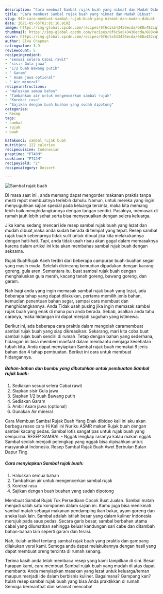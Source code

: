 ```yaml
---
description: "Cara membuat Sambal rujak buah yang nikmat dan Mudah Dibuat"
title: "Cara membuat Sambal rujak buah yang nikmat dan Mudah Dibuat"
slug: 949-cara-membuat-sambal-rujak-buah-yang-nikmat-dan-mudah-dibuat
date: 2021-05-05T02:01:16.910Z
image: https://img-global.cpcdn.com/recipes/0f6c5a543436ecda/680x482cq70/sambal-rujak-buah-foto-resep-utama.jpg
thumbnail: https://img-global.cpcdn.com/recipes/0f6c5a543436ecda/680x482cq70/sambal-rujak-buah-foto-resep-utama.jpg
cover: https://img-global.cpcdn.com/recipes/0f6c5a543436ecda/680x482cq70/sambal-rujak-buah-foto-resep-utama.jpg
author: Elva Chapman
ratingvalue: 3.9
reviewcount: 5
recipeingredient:
- "sesuai selera Cabai rawit"
- "sisir Gula jawa"
- "1/2 buah Bawang putih"
- " Garam"
- " Asam jawa optional"
- " Air mineral"
recipeinstructions:
- "Haluskan semua bahan"
- "Tambahkan air untuk mengencerkan sambal rujak"
- "Koreksi rasa"
- "Sajikan dengan buah buahan yang sudah dipotong"
categories:
- Resep
tags:
- sambal
- rujak
- buah

katakunci: sambal rujak buah 
nutrition: 122 calories
recipecuisine: Indonesian
preptime: "PT40M"
cooktime: "PT42M"
recipeyield: "2"
recipecategory: Dessert

---
```



![Sambal rujak buah](https://img-global.cpcdn.com/recipes/0f6c5a543436ecda/680x482cq70/sambal-rujak-buah-foto-resep-utama.jpg)

Di masa  saat ini , anda memang dapat mengorder makanan praktis tanpa mesti repot membuatnya terlebih dahulu. Namun, untuk mereka yang ingin menyuguhkan sajian special pada keluarga tercinta, maka kita memang lebih baik menghidangkannya dengan tangan sendiri. Pasalnya, memasak di rumah jauh lebih sehat serta bisa menyesuaikan dengan selera keluarga.

Jika kamu sedang mencari ide resep sambal rujak buah yang lezat dan mudah dibuat,maka anda sudah berada di tempat yang tepat. Resep sambal rujak buah  sebenarnya tidak sulit untuk dibuat jika kita melakukannya dengan hati-hati. Tapi, anda tidak usah risau akan gagal dalam memasaknya 
karena dalam artikel ini kita akan membahas sambal rujak buah dengan seksama.  

Rujak BuahRujak Aceh terdiri dari beberapa campuran buah-buahan segar yang masih muda. Setelah dicincang kemudian dipadukan dengan kacang goreng, gula aren. Sementara itu, buat sambal rujak buah dengan menghaluskan gula merah, kacang tanah goreng, bawang goreng, dan garam.

Nah bagi anda yang ingin memasak sambal rujak buah yang lezat, ada beberapa tahap yang dapat dilakukan, pertama memilih jenis bahan, kemudian penentuan bahan segar, sampai cara membuat dan menghidangkannya. Anda Tidak usah pusing jika ingin memasak sambal rujak buah yang enak di mana pun anda berada. Sebab, asalkan anda  tahu caranya, maka hidangan ini dapat menjadi suguhan yang istimewa.

Berikut ini, ada beberapa cara praktis  dalam mengolah caramembuat sambal rujak buah yang siap dikreasikan. Sekarang, mari kita coba buat sambal rujak buah sendiri di rumah. Tetap dengan bahan yang sederhana, hidangan ini bisa memberi manfaat dalam membantu menjaga kesehatan tubuh kita. Anda dapat menyiapkan Sambal rujak buah memakai 6 jenis bahan dan 4 tahap pembuatan. Berikut ini cara untuk membuat hidangannya.

<!--inarticleads1-->

##### Bahan-bahan dan bumbu yang dibutuhkan untuk pembuatan Sambal rujak buah:

1. Sediakan sesuai selera Cabai rawit
1. Siapkan sisir Gula jawa
1. Siapkan 1/2 buah Bawang putih
1. Sediakan  Garam
1. Ambil  Asam jawa (optional)
1. Gunakan  Air mineral


Cara Membuat Sambal Rujak Buah Yang Enak dibideo kali ini aku akan berbagu reseo cara Hi Kali ini Nuriku ASMR makan Rujak buah dengan sambel kacang pedas. Sambal lotis sangat pas untuk rujak buah yang sempurna. RESEP SAMBAL - Nggak lengkap rasanya kalau makan nggak Sambal seolah menjadi pelengkap yang nggak bisa dipisahkan untuk masyarakat Indonesia. Resep Sambal Rujak Buah Awet Berbulan Bulan Dapur Ting. 

<!--inarticleads2-->

##### Cara menyiapkan Sambal rujak buah:

1. Haluskan semua bahan
1. Tambahkan air untuk mengencerkan sambal rujak
1. Koreksi rasa
1. Sajikan dengan buah buahan yang sudah dipotong


Membuat Sambal Rujak Tuk Persediaan Cocok Buat Jualan. Sambal matah menjadi salah satu komponen dalam sajian ini. Kamu juga bisa menikmati sambal matah sebagai makanan pendamping ikan bakar, ayam goreng dan aneka lauk lain. Sambal adalah istilah besar yang dalam kuliner Indonesia merujuk pada saus pedas. Secara garis besar, sambal berbahan utama cabai yang dilumatkan sehingga keluar kandungan sari cabe dan ditambah bahan-bahan lain seperti garam dan terasi. 

Nah, itulah artikel tentang  sambal rujak buah  yang praktis dan gampang dilakukan versi kami. Semoga anda dapat melakukannya dengan hasil yang dapat membuat oreng tercinta di rumah senang. 

Terima kasih anda telah membaca resep yang kami tampilkan di sini. Besar harapan kami, cara membuat  Sambal rujak buah yang mudah di atas dapat membantu Anda menyiapkan masakan yang lezat untuk keluarga/teman maupun menjadi ide dalam berbisnis kuliner. Bagaimana? Gampang kan? Itulah resep sambal rujak buah yang bisa Anda praktikkan di rumah. Semoga bermanfaat dan selamat mencoba!

